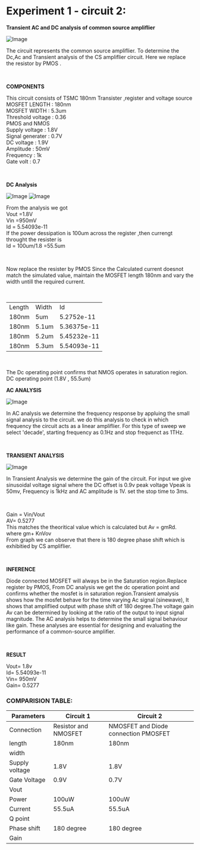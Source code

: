 # Experiment 1 - circuit 2:

**Transient AC and DC analysis of common source ampliflier**

![Image](https://github.com/user-attachments/assets/924a28ea-fda1-440a-9d24-e2438bbbed8d)

<p> The circuit represents the common source ampliflier. To determine the Dc,Ac and Transient analysis of the CS ampliflier circuit. Here we replace the resistor by PMOS .</p> <br>

**COMPONENTS**
<p>
  This circuit consists of TSMC 180nm Transister ,register and voltage source <br> 
  MOSFET LENGTH : 180nm <br>
  MOSFET WIDTH :   5.3um    <br>
  Threshold voltage : 0.36 <br>
  PMOS and NMOS  <br>
  Supply voltage : 1.8V <br>
  Signal generater : 0.7V   <br>
  DC voltage : 1.9V     <br>
  Amplitude :  50mV   <br>
  Frequency :   1k   <br> 
  Gate volt : 0.7<br>

</p> <br>

**DC Analysis**

![Image](https://github.com/user-attachments/assets/25559551-c57b-4206-a4ab-89199bad6401)
![Image](https://github.com/user-attachments/assets/682654ab-12d1-408a-8f3f-f5e5af9f0caf)

<p>
From the analysis we got<br> 
Vout =1.8V    <br>
Vin =950mV <br>
Id = 5.54093e-11     <br>
 If the power dessipation is 100um  across the register ,then 
 currengt  throught the resister is<br>
 Id = 100um/1.8 =55.5um<br>

</p> <br>

<p>
  Now replace the resister  by PMOS 
  Since the Calculated current doesnot match the simulated value, maintain the MOSFET length 180nm and vary the width untill the required current.  
</p>

<table>
  <tr>
    <td>Length</td>
    <td>Width</td>
    <td>Id</td>
  </tr>
  <tr>
    <td>180nm</td>
    <td>5um</td>
    <td>5.2752e-11</td>
  </tr>
  <tr>
  <td>180nm</td>
  <td>5.1um</td>
  <td> 5.36375e-11	</td>
  </tr><br>
  <tr>
    <td>180nm</td>
    <td>5.2um</td>
    <td> 5.45232e-11	</td>
  </tr>
    
  <tr>
    <td>180nm</td>
    <td>5.3um</td>
    <td> 5.54093e-11</td>
  </tr>
</table><br>

<p>
   The Dc operating point confirms that NMOS operates in saturation region.<br>
   DC operating point (1.8V , 55.5um)
   
</p>

**AC ANALYSIS**


![Image](https://github.com/user-attachments/assets/69ab131d-d236-4d1f-bf34-40f629bcb79a)

<P>
  In AC analysis we determine the frequency response by appluing the small signal analysis to the circuit. we do this analysis to check in which frequency the circuit acts as a linear ampliflier.
  For this type of sweep we select 'decade', starting frequency as 0.1Hz and stop frequenct as 1THz.

</P><br>

**TRANSIENT ANALYSIS**



![Image](https://github.com/user-attachments/assets/d0f1a060-cf14-4521-8669-9f23ef014128)





<p>
  In Transient  Analysis we determine the gain of the circuit. For input we give sinusoidal voltage signal where the DC offset is 0.9v peak voltage Vpeak is 50mv, Frequency is 1kHz and AC amplitude is 1V. set the stop time to 3ms.
</p><br>

<p>
  Gain = Vin/Vout<br>
  AV= 0.5277 <br>
  This matches the theoritical value which is calculated but Av = gmRd.<br>
  where gm+ KnVov<br>
  From graph we can observe that there is 180 degree phase shift which is exhibitied by CS ampliflier.
  
</p><br>

**INFERENCE**
<p>
 Diode connected MOSFET will always be in the Saturation region.Replace register by PMOS, From DC analysis we get the dc operation point and confirms whether the mosfet is in saturation region.Transient amalysis  shows how the mosfet behave for the time varying Ac signal (sinewave), It shows that ampliflied output with phase shift of 180 degree.The voltage gain Av can be determined by looking at the ratio of the output to input signal magnitude.
The AC analysis helps to determine the small signal behaviour like gain.
These analyses are essential for designing and evaluating the performance of a common-source amplifier.
  
</p><br>

**RESULT**
<p>
  Vout= 1.8v  <br>
  Id=  5.54093e-11<br>
  Vin= 950mV   <br>
  Gain= 0.5277   <br>
  
</p>

### COMPARISION TABLE:

|    Parameters      |        Circuit 1      |               Circuit 2              |
|--------------------|-----------------------|--------------------------------------|
|   Connection       | Resistor and NMOSFET  | NMOSFET and Diode connection PMOSFET |
|    length          |     180nm             |                180nm                 |
|     width          |                       |                                      |
|     Supply voltage |      1.8V             |                 1.8V                 |
|    Gate Voltage    |        0.9V           |                0.7V                  |
|     Vout           |                       |                                      |
|     Power          |     100uW             |               100uW                  |
|      Current       |      55.5uA           |              55.5uA                  |
|     Q point        |                       |                                      |
|     Phase shift    |       180 degree      |             180 degree               |
|     Gain           |                       |                                      |







  



























